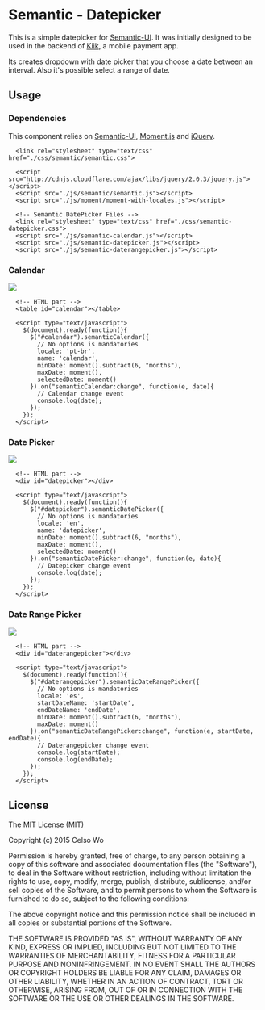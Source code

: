 # Semantic - Datepicker

This is a simple datepicker for [Semantic-UI](http://semantic-ui.com). It was initially designed to be used in the backend of [Kiik](https://www.kiik.com.br), a mobile payment app.

Its creates dropdown with date picker that you choose a date between an interval. Also it's possible select a range of date.

## Usage

### Dependencies
This component relies on [Semantic-UI](http://semantic-ui.com), [Moment.js](http://momentjs.com/) and [jQuery](http://jquery.com/).
```
  <link rel="stylesheet" type="text/css" href="./css/semantic/semantic.css">
 
  <script src="http://cdnjs.cloudflare.com/ajax/libs/jquery/2.0.3/jquery.js"></script>
  <script src="./js/semantic/semantic.js"></script>
  <script src="./js/moment/moment-with-locales.js"></script>
  
  <!-- Semantic DatePicker Files -->
  <link rel="stylesheet" type="text/css" href="./css/semantic-datepicker.css">
  <script src="./js/semantic-calendar.js"></script>
  <script src="./js/semantic-datepicker.js"></script>
  <script src="./js/semantic-daterangepicker.js"></script>  
```

### Calendar

![](http://i.imgur.com/o1vPauf.png)

```
  <!-- HTML part -->
  <table id="calendar"></table>
  
  <script type="text/javascript">
    $(document).ready(function(){
      $("#calendar").semanticCalendar({
        // No options is mandatories
        locale: 'pt-br',
        name: 'calendar',
        minDate: moment().subtract(6, "months"),
        maxDate: moment(),
        selectedDate: moment()
      }).on("semanticCalendar:change", function(e, date){
        // Calendar change event
        console.log(date);
      });
    });
  </script>
```

### Date Picker
![](http://i.imgur.com/K8CrQnZ.png)
```
  <!-- HTML part -->
  <div id="datepicker"></div>
  
  <script type="text/javascript">
    $(document).ready(function(){
      $("#datepicker").semanticDatePicker({
        // No options is mandatories
        locale: 'en',
        name: 'datepicker',
        minDate: moment().subtract(6, "months"),
        maxDate: moment(),
        selectedDate: moment()
      }).on("semanticDatePicker:change", function(e, date){
        // Datepicker change event
        console.log(date);
      });
    });
  </script>
```

### Date Range Picker
![](http://i.imgur.com/HJ7aEoD.png)
```
  <!-- HTML part -->
  <div id="daterangepicker"></div>
  
  <script type="text/javascript">
    $(document).ready(function(){
      $("#daterangepicker").semanticDateRangePicker({
        // No options is mandatories
        locale: 'es',
        startDateName: 'startDate',
        endDateName: 'endDate',
        minDate: moment().subtract(6, "months"),
        maxDate: moment()
      }).on("semanticDateRangePicker:change", function(e, startDate, endDate){
        // Daterangepicker change event
        console.log(startDate);
        console.log(endDate);
      });
    });
  </script>
```

## License

The MIT License (MIT)

Copyright (c) 2015 Celso Wo

Permission is hereby granted, free of charge, to any person obtaining a copy
of this software and associated documentation files (the "Software"), to deal
in the Software without restriction, including without limitation the rights
to use, copy, modify, merge, publish, distribute, sublicense, and/or sell
copies of the Software, and to permit persons to whom the Software is
furnished to do so, subject to the following conditions:

The above copyright notice and this permission notice shall be included in
all copies or substantial portions of the Software.

THE SOFTWARE IS PROVIDED "AS IS", WITHOUT WARRANTY OF ANY KIND, EXPRESS OR
IMPLIED, INCLUDING BUT NOT LIMITED TO THE WARRANTIES OF MERCHANTABILITY,
FITNESS FOR A PARTICULAR PURPOSE AND NONINFRINGEMENT. IN NO EVENT SHALL THE
AUTHORS OR COPYRIGHT HOLDERS BE LIABLE FOR ANY CLAIM, DAMAGES OR OTHER
LIABILITY, WHETHER IN AN ACTION OF CONTRACT, TORT OR OTHERWISE, ARISING FROM,
OUT OF OR IN CONNECTION WITH THE SOFTWARE OR THE USE OR OTHER DEALINGS IN
THE SOFTWARE.
